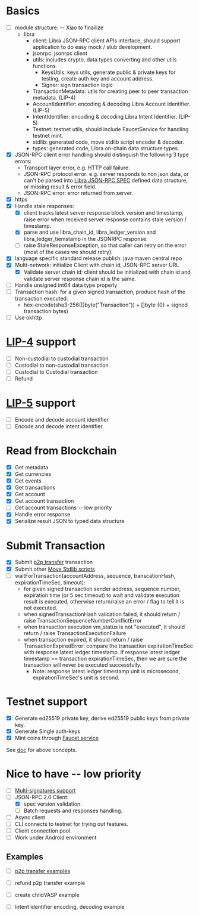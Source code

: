 
# Basics

- [ ] module structure: -- Xiao to finailize
  - libra
    - client: Libra JSON-RPC client APIs interface, should support application to do easy mock / stub development.
    - jsonrpc: jsonrpc client
    - utils: includes crypto, data types converting and other utils functions
        - KeysUtils: keys utils, generate public & private keys for testing, create auth key and account address.
        - Signer: sign transaction logic
    - TransactionMetadata: utils for creating peer to peer transaction metadata. (LIP-4)
    - AccountIdentifier: encoding & decoding Libra Account Identifier. (LIP-5)
    - IntentIdentifier: encoding & decoding Libra Intent Identifier. (LIP-5)
    - Testnet: testnet utils, should include FaucetService for handling testnet mint.
    - stdlib: generated code, move stdlib script encoder & decoder.
    - types: generated code, Libra on-chain data structure types.
- [x] JSON-RPC client error handling should distinguish the following 3 type errors:
  - Transport layer error, e.g. HTTP call failure.
  - JSON-RPC protocol error: e.g. server responds to non json data, or can't be parsed into [Libra JSON-RPC SPEC][1] defined data structure, or missing result & error field.
  - JSON-RPC error: error returned from server.
- [x] https
- [x] Handle stale responses:
  - [x] client tracks latest server response block version and timestamp, raise error when received server response contains stale version / timestamp.
  - [x] parse and use libra_chain_id, libra_ledger_version and libra_ledger_tiemstamp in the JSONRPC response.
  - [ ] raise StaleResponseException, so that caller can retry on the error (most of the cases we should retry).
- [x] language specific standard release publish: java maven central repo
- [x] Multi-network: initialize Client with chain id, JSON-RPC server URL
  - [x] Validate server chain id: client should be initialized with chain id and validate server response chain id is the same.
- [ ] Handle unsigned int64 data type properly
- [ ] Transaction hash: for a given signed transaction, produce hash of the transaction executed.
  - hex-encode(sha3-256([]byte("Transaction")) + []byte {0} + signed transaction bytes)
- [ ] Use okhttp

# [LIP-4][7] support

- [ ] Non-custodial to custodial transaction
- [ ] Custodial to non-custodial transaction
- [ ] Custodial to Custodial transaction
- [ ] Refund

# [LIP-5][2] support

- [ ] Encode and decode account identifier
- [ ] Encode and decode intent identifier

# Read from Blockchain

- [x] Get metadata
- [x] Get currencies
- [x] Get events
- [x] Get transactions
- [x] Get account
- [x] Get account transaction
- [ ] Get account transactions -- low priority
- [x] Handle error response
- [x] Serialize result JSON to typed data structure

# Submit Transaction

- [x] Submit [p2p transfer][3] transaction
- [x] Submit other [Move Stdlib scripts][4]
- [ ] waitForTransaction(accountAddress, sequence, transcationHash, expirationTimeSec, timeout):
  - for given signed transaction sender address, sequence number, expiration time (or 5 sec timeout) to wait and validate execution result is executed, otherwise return/raise an error / flag to tell it is not executed.
  - when signedTransactionHash validation failed, it should return / raise TransactionSequenceNumberConflictError
  - when transaction execution vm_status is not "executed", it should return / raise TransactionExecutionFailure
  - when transaction expired, it should return / raise TransactionExpiredError: compare the transaction expirationTimeSec with response latest ledger timestamp. If response latest ledger timestamp >= transaction expirationTimeSec, then we are sure the transaction will never be executed successfully.
    - Note: response latest ledger timestamp unit is microsecond, expirationTimeSec's unit is second.

# Testnet support

- [x] Generate ed25519 private key, derive ed25519 public keys from private key.
- [x] Generate Single auth-keys
- [x] Mint coins through [Faucet service][6]

See [doc][5] for above concepts.

# Nice to have -- low priority

- [ ] [Multi-signatures support](https://github.com/libra/libra/blob/master/specifications/crypto/spec.md#multi-signatures)
- [ ] JSON-RPC 2.0 Client:
  - [x] spec version validation.
  - [ ] Batch requests and responses handling.
- [ ] Async client
- [ ] CLI connects to testnet for trying out features.
- [ ] Client connection pool.
- [ ] Work under Android environment

## Examples

- [ ] [p2p transfer examples](https://github.com/libra/lip/blob/master/lips/lip-4.md#transaction-examples)
- [ ] refund p2p transfer example
- [ ] create childVASP example
- [ ] Intent identifier encoding, decoding example


[1]: https://github.com/libra/libra/blob/master/json-rpc/json-rpc-spec.md "Libra JSON-RPC SPEC"
[2]: https://github.com/libra/lip/blob/master/lips/lip-5.md "LIP-5"
[3]: https://github.com/libra/libra/blob/master/language/stdlib/transaction_scripts/doc/peer_to_peer_with_metadata.md "P2P Transafer"
[4]: https://github.com/libra/libra/tree/master/language/stdlib/transaction_scripts/doc "Move Stdlib scripts"
[5]: https://github.com/libra/libra/blob/master/client/libra-dev/README.md "Libra Client Dev Doc"
[6]: https://github.com/libra/libra/blob/master/json-rpc/docs/service_testnet_faucet.md "Faucet service"
[7]: https://github.com/libra/lip/blob/master/lips/lip-4.md "Transaction Metadata Specification"
